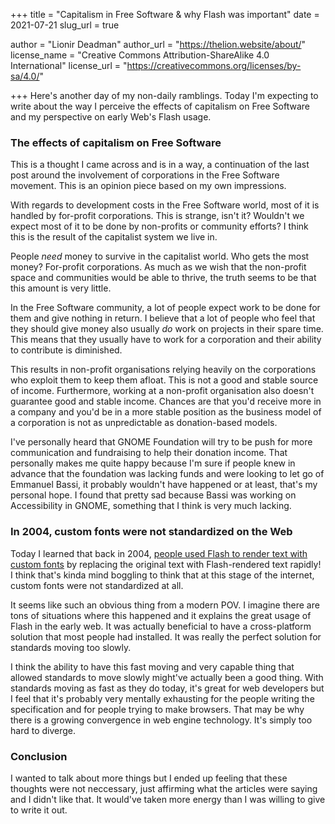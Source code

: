 +++
title = "Capitalism in Free Software & why Flash was important"
date = 2021-07-21
slug_url = true

author = "Lionir Deadman"
author_url = "https://thelion.website/about/"
license_name = "Creative Commons Attribution-ShareAlike 4.0 International"
license_url = "https://creativecommons.org/licenses/by-sa/4.0/"

+++
Here's another day of my non-daily ramblings. Today I'm expecting to write about the way I perceive the effects
of capitalism on Free Software and my perspective on early Web's Flash usage.
<!--more-->

### The effects of capitalism on Free Software

This is a thought I came across and is in a way, a continuation of the last post around the involvement of corporations
in the Free Software movement. This is an opinion piece based on my own impressions.

With regards to development costs in the Free Software world, most of it is handled by for-profit corporations. This is
strange, isn't it? Wouldn't we expect most of it to be done by non-profits or community efforts? I think this is the result
of the capitalist system we live in.

People *need* money to survive in the capitalist world. Who gets the most money? For-profit corporations. As much as we wish
that the non-profit space and communities would be able to thrive, the truth seems to be that this amount is very little.

In the Free Software community, a lot of people expect work to be done for them and give nothing in return. I believe that a lot 
of people who feel that they should give money also usually *do* work on projects in their spare time. This means that they 
usually have to work for a corporation and their ability to contribute is diminished.

This results in non-profit organisations relying heavily on the corporations who exploit them to keep them afloat. This is not
a good and stable source of income. Furthermore, working at a non-profit organisation also doesn't guarantee good and stable income.
Chances are that you'd receive more in a company and you'd be in a more stable position as the business model of a corporation is
not as unpredictable as donation-based models.

I've personally heard that GNOME Foundation will try to be push for more communication and fundraising to help their donation income.
That personally makes me quite happy because I'm sure if people knew in advance that the foundation was lacking funds and were looking to
let go of Emmanuel Bassi, it probably wouldn't have happened or at least, that's my personal hope. I found that pretty sad because Bassi
was working on Accessibility in GNOME, something that I think is very much lacking.

### In 2004, custom fonts were not standardized on the Web

Today I learned that back in 2004, [people used Flash to render text with custom fonts](https://mikeindustries.com/blog/archive/2004/08/sifr) by replacing the original text 
with Flash-rendered text rapidly! I think that's kinda mind boggling to think that at this stage of the internet, custom fonts were not standardized at all.

It seems like such an obvious thing from a modern POV. I imagine there are tons of situations where this happened and it explains the
great usage of Flash in the early web. It was actually beneficial to have a cross-platform solution that most people had installed. It was
really the perfect solution for standards moving too slowly.

I think the ability to have this fast moving and very capable thing that allowed standards to move slowly might've actually been a good thing. With standards moving
as fast as they do today, it's great for web developers but I feel that it's probably very mentally exhausting for the people writing the specification and
for people trying to make browsers. That may be why there is a growing convergence in web engine technology. It's simply too hard to diverge.

### Conclusion

I wanted to talk about more things but I ended up feeling that these thoughts were not neccessary, just affirming what the articles were saying and I
didn't like that. It would've taken more energy than I was willing to give to write it out.
